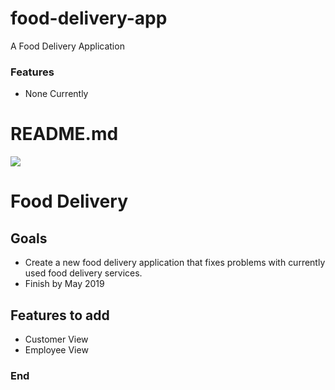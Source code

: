 # food-delivery-app
A Food Delivery Application

### Features

- None Currently

# README.md

![](https://seeklogo.com/images/F/food-logo-52283E41F9-seeklogo.com.png)


# Food Delivery

## Goals

- Create a new food delivery application that fixes problems with currently used food delivery services.
- Finish by May 2019

## Features to add

- Customer View
- Employee View

### End
